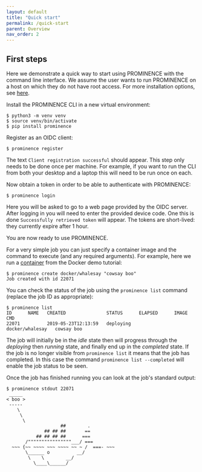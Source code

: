 ```yaml
---
layout: default
title: "Quick start"
permalink: /quick-start
parent: Overview
nav_order: 2
---
```


## First steps

Here we demonstrate a quick way to start using PROMINENCE with the command line interface. We assume the user wants to run PROMINENCE on a host on which they do not have root access. For more installation options, see [here](/docs/installation).


Install the PROMINENCE CLI in a new virtual environment:
```
$ python3 -m venv venv
$ source venv/bin/activate
$ pip install prominence
```

Register as an OIDC client:
```
$ prominence register
```
The text `Client registration successful` should appear. This step only needs to be done once per machine. For example, if you want to run the CLI from both your desktop and a laptop this will need to be run once on each.

Now obtain a token in order to be able to authenticate with PROMINENCE:
```
$ prominence login
```
Here you will be asked to go to a web page provided by the OIDC server. After logging in you will need to enter the provided device code. One this is done `Successfully retrieved token` will appear. The tokens are short-lived: they currently expire after 1 hour.

You are now ready to use PROMINENCE.

For a very simple job you can just specify a container image and the command to execute (and any required arguments). For example, here we run a [container](https://hub.docker.com/r/docker/whalesay/) from the Docker demo tutorial:
```
$ prominence create docker/whalesay "cowsay boo"
Job created with id 22071
```

You can check the status of the job using the `prominence list` command (replace the job ID as appropriate):
```
$ prominence list
ID      NAME   CREATED               STATUS      ELAPSED      IMAGE             CMD       
22071          2019-05-23T12:13:59   deploying                docker/whalesay   cowsay boo
```
The job will initially be in the *idle* state then will progress through the *deploying* then *running* state, and finally end up in the *completed* state.
If the job is no longer visible from `prominence list` it means that the job has completed. In this case the command `prominence list --completed` will enable the job status to be seen.

Once the job has finished running you can look at the job's standard output:
```
$ prominence stdout 22071
 _____ 
< boo >
 ----- 
    \
     \
      \     
                    ##        .            
              ## ## ##       ==            
           ## ## ## ##      ===            
       /""""""""""""""""___/ ===        
  ~~~ {~~ ~~~~ ~~~ ~~~~ ~~ ~ /  ===- ~~~   
       \______ o          __/            
        \    \        __/             
          \____\______/   

```

